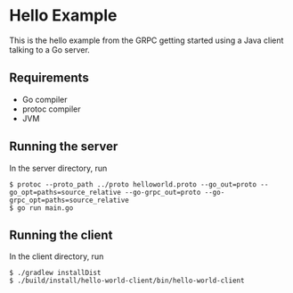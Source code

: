 # Hello Example

This is the hello example from the GRPC getting started using a Java client talking to a Go server.

## Requirements
* Go compiler
* protoc compiler
* JVM

## Running the server

In the server directory, run 

```console
$ protoc --proto_path ../proto helloworld.proto --go_out=proto --go_opt=paths=source_relative --go-grpc_out=proto --go-grpc_opt=paths=source_relative
$ go run main.go 
```

## Running the client

In the client directory, run

```console
$ ./gradlew installDist
$ ./build/install/hello-world-client/bin/hello-world-client
```
